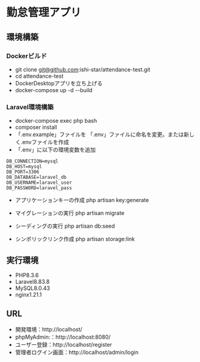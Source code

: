 # 勤怠管理アプリ
## 環境構築
### Dockerビルド
- git clone git@github.com:ishi-star/attendance-test.git
- cd attendance-test
- DockerDesktopアプリを立ち上げる
- docker-compose up -d --build
### Laravel環境構築
- docker-compose exec php bash
- composer install
- 「.env.example」ファイルを 「.env」ファイルに命名を変更。または新しく.envファイルを作成
- 「.env」に以下の環境変数を追加
```
DB_CONNECTION=mysql
DB_HOST=mysql
DB_PORT=3306
DB_DATABASE=laravel_db
DB_USERNAME=laravel_user
DB_PASSWORD=laravel_pass
```
- アプリケーションキーの作成
php artisan key:generate

- マイグレーションの実行
php artisan migrate

- シーディングの実行
php artisan db:seed

- シンボリックリンク作成
php artisan storage:link

## 実行環境
- PHP8.3.6
- Laravel8.83.8
- MySQL8.0.43
- nginx1.21.1

## URL
- 開発環境：http://localhost/
- phpMyAdmin:：http://localhost:8080/
- ユーザー登録：http://localhost/register
- 管理者ログイン画面：http://localhost/admin/login